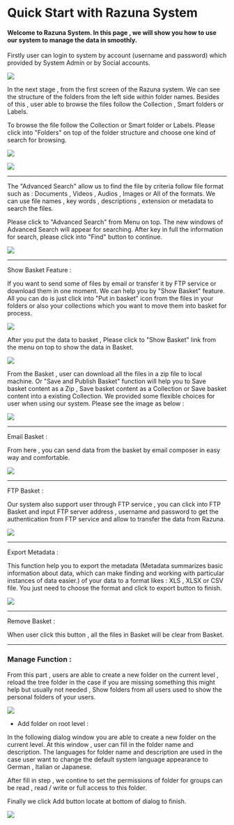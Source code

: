 # Quick Start with Razuna System

#### Welcome to Razuna System. In this page , we will show you how to use our system to manage the data in smoothly.

Firstly user can login to system by account (username and password) which provided by System Admin or by Social accounts.

![](http://demo.padma.razuna.org/index.cfm?fa=c.serve_file&type=img&file_id=14B15913D4504A4783EDD39660B15675&v=o)

In the next stage , from the first screen of the Razuna system. We can see the structure of the folders from the left side within folder names. Besides of this , user able to browse the files follow the Collection , Smart folders or Labels. 

To browse the file follow the Collection or Smart folder or Labels. Please click into "Folders" on top of the folder structure and choose one kind of search for browsing.

![](http://demo.padma.razuna.org/index.cfm?fa=c.serve_file&type=img&file_id=5FDCE69A02EC44E584B79A9A71A167DA&v=o)

![](http://demo.padma.razuna.org/index.cfm?fa=c.serve_file&type=img&file_id=BF22908311B1457CBBDB87DE786EB8C6&v=o)
___
The "Advanced Search" allow us to find the file by criteria follow file format such as : Documents , Videos , Audios , Images or All of the formats. We can use file names , key words , descriptions , extension or metadata to search the files.

Please click to "Advanced Search" from Menu on top. The new windows of Advanced Search will appear for searching. After key in full the information for search, please click into "Find" button to continue.

![](http://demo.padma.razuna.org/index.cfm?fa=c.serve_file&type=img&file_id=986E0D640CC344F1A77F070025616883&v=o)
___
Show Basket Feature :

If you want to send some of files by email or transfer it by FTP service or download them in one moment. We can help you by "Show Basket" feature. All you can do is just click into "Put in basket" icon from the files in your folders or also your collections which you want to move them into basket for process.

![](http://demo.padma.razuna.org/index.cfm?fa=c.serve_file&type=img&file_id=A4829B3A3E7F4FF38CC710F326205610&v=o)

After you put the data to basket , Please click to "Show Basket" link from the menu on top to show the data in Basket.

![](http://demo.padma.razuna.org/index.cfm?fa=c.serve_file&type=img&file_id=7DD0A261DD7D4ED492AC44EA9514BC1E&v=o)

From the Basket , user can download all the files in a zip file to local machine. Or "Save and Publish Basket" function will help you to Save basket content as a Zip , Save basket content as a Collection or Save basket content into a existing Collection. We provided some flexible choices for user when using our system. Please see the image as below :

![](http://demo.padma.razuna.org/index.cfm?fa=c.serve_file&type=img&file_id=295607F3675444869D89AA438C6981D1&v=o)
___
Email Basket : 

From here , you can send data from the basket by email composer in easy way and comfortable.

![](http://demo.padma.razuna.org/index.cfm?fa=c.serve_file&type=img&file_id=360DA4625AB14E3383C6398568694352&v=o)
___
FTP Basket :

Our system also support user through FTP service , you can click into FTP Basket and input FTP server address , username and password to get the authentication from FTP service and allow to transfer the data from Razuna.

![](http://demo.padma.razuna.org/index.cfm?fa=c.serve_file&type=img&file_id=2F0D2B8945E94F83BB42CEF390802864&v=o)
___

Export Metadata :

This function help you to export the metadata (Metadata summarizes basic information about data, which can make finding and working with particular instances of data easier.) of your data to a format likes :  XLS , XLSX or CSV file. You just need to choose the format and click to export button to finish.

![](http://demo.padma.razuna.org/index.cfm?fa=c.serve_file&type=img&file_id=D5C9D9B167A2457BAE5A25FA9DB98036&v=o)
___
Remove Basket :

When user click this button , all the files in Basket will be clear from Basket.
___

### Manage Function :

From this part , users are able to create a new folder on the current level , reload the tree folder in the case if you are missing something this might help but usually not needed , Show folders from all users used to show the personal folders of your users.

![](http://demo.padma.razuna.org/index.cfm?fa=c.serve_file&type=img&file_id=09A946319142475DB0A0C69ED0FB0F8B&v=o)

* Add folder on root level :

In the following dialog window you are able to create a new folder on the current level. At this window , user can fill in the folder name and description. The languages for folder name and description are used in the case user want to change the default system language appearance to German , Italian or Japanese. 

After fill in step , we contine to set the permissions of folder for groups can be read , read / write or full access to this folder.

Finally we click Add button locate at bottom of dialog to finish.

![](http://demo.padma.razuna.org/index.cfm?fa=c.serve_file&type=img&file_id=70953A66B4884511BCD8AFBC7CFAF455&v=o)